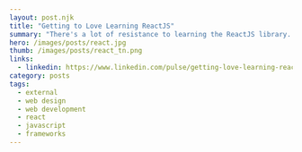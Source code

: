 ```yaml
---
layout: post.njk
title: "Getting to Love Learning ReactJS"
summary: "There's a lot of resistance to learning the ReactJS library. That's because there are two main concepts that make it a tough sell for traditional developers. So let's take a look at what's been holding back most developers from learning ReactJS."
hero: /images/posts/react.jpg
thumb: /images/posts/react_tn.png
links:
  - linkedin: https://www.linkedin.com/pulse/getting-love-learning-reactjs-ray-villalobos
category: posts
tags:
  - external
  - web design
  - web development
  - react
  - javascript
  - frameworks
---
```

